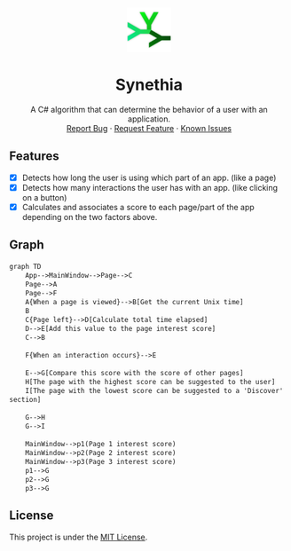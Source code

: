 <br />
<p align="center">
  <a href="https://github.com/Leo-Corporation/Synethia">
    <img src=".github/images/logo.png" alt="Logo" width="80" height="80">
  </a>

  <h1 align="center">Synethia</h3>

  <p align="center">
    A C# algorithm that can determine the behavior of a user with an application.
    <br />
    <a href="https://github.com/Leo-Corporation/Synethia/issues/new?assignees=&labels=bug&template=bug-report.yml&title=%5BBug%5D+">Report Bug</a>
    ·
    <a href="https://github.com/Leo-Corporation/Synethia/issues/new?assignees=&labels=enhancement&template=feature-request.yml&title=%5BEnhancement%5D+">Request Feature</a>
    ·
    <a href="https://github.com/Leo-Corporation/Synethia/issues?q=is%3Aopen+is%3Aissue+label%3Abug">Known Issues</a>

  </p>
</p>

## Features
- [x] Detects how long the user is using which part of an app. (like a page)
- [x] Detects how many interactions the user has with an app. (like clicking on a button)
- [x] Calculates and associates a score to each page/part of the app depending on the two factors above.

## Graph
~~~ mermaid
graph TD
    App-->MainWindow-->Page-->C
    Page-->A
    Page-->F
    A{When a page is viewed}-->B[Get the current Unix time]
    B 
    C{Page left}-->D[Calculate total time elapsed]
    D-->E[Add this value to the page interest score]
    C-->B

    F{When an interaction occurs}-->E

    E-->G[Compare this score with the score of other pages]
    H[The page with the highest score can be suggested to the user]
    I[The page with the lowest score can be suggested to a 'Discover' section]

    G-->H
    G-->I

    MainWindow-->p1(Page 1 interest score)
    MainWindow-->p2(Page 2 interest score)
    MainWindow-->p3(Page 3 interest score)
    p1-->G
    p2-->G
    p3-->G
~~~
## License
This project is under the [MIT License](https://github.com/Leo-Corporation/Synethia/blob/main/LICENSE).